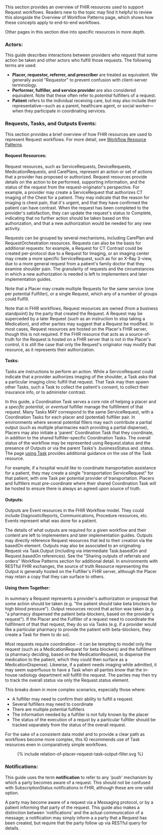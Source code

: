 This section provides an overview of FHIR resources used to support Request workflows. Readers new to the topic may find it helpful to review this alongside the Overview of Workflow Patterns page, which shows how these concepts apply to end-to-end workflows. 

Other pages in this section dive into specific resources in more depth.

### Actors:

This guide describes interactions between providers who request that some action be taken and other actors who fulfill those requests. The following terms are used:

* **Placer, requestor, referrer, and prescriber** are treated as equivalent. We generally avoid "Requestor" to prevent confusion with client-server terminology.
* **Performer, fulfiller, and service provider** are also considered equivalent. Note that these often refer to *potential* fulfillers of a request. 
* **Patient** refers to the individual receiving care, but may also include their representative—such as a parent, healthcare agent, or social worker—when they participate in coordinating services.

### Requests, Tasks, and Outputs Events:
This section provides a brief overview of how FHIR resources are used to represent Request workflows. For more detail, see [Workflow Resource Patterns](https://www.hl7.org/fhir/workflow.html#respatterns). 

#### Request Resources:
Request resources, such as ServiceRequests, DeviceRequests, MedicationRequests, and CarePlans, represent an action or set of actions that a provider has proposed or authorized. Request resources provide details on the action to be performed, supporting information, and the status of the request from the request-originator's perspective. For example, a provider may create a ServiceRequest that authorizes CT imaging of the Chest for a patient. They may indicate that the reason for imaging is chest pain, that it's urgent, and that they have confirmed the patient can have contrast. When the request has been completed to the provider's satisfaction, they can update the request's status to Complete, indicating that no further action should be taken based on this authorization, and that a new authorization would be needed for any new activity. 

Requests can be grouped by several mechanisms, including CarePlan and RequestOrchestration resources. Requests can also be the basis for additional requests: for example, a Request for CT Contrast could be created per-protocol due to a Request for Imaging, or an imaging center may create a more specific ServiceRequest, such as for an X-Ray 3-view, due to a more general request from a patient's family doctor that they examine shoulder pain. The granularity of requests and the circumstances in which a new authorization is needed is left to implementers and later implementation guides. 

Note that a Placer may create multiple Requests for the same service (one per potential Fulfiller), or a single Request, which any of a number of groups could Fulfill.

Note that in FHIR workflows, Request resources are owned (from a business standpoint) by the party that created the Request. A Request may be superceded by a later Request (such as an instruction to stop taking a Medication), and other parties may suggest that a Request be modified. In most cases, Request resources are hosted on the Placer's FHIR server, though this is not required. If the FHIR resource that acts as a source-of-truth for the Request is hosted on a FHIR server that is not in the Placer's control, it is still the case that only the Request's originator may modify that resource, as it represents their authorization.  

#### Tasks:
Tasks are instructions to perform an action. While a ServiceRequest could indicate that a provider authorizes imaging of the shoulder, a Task asks that a particular imaging clinic fulfill that request. That Task may then spawn other Tasks, such a Task to collect the patient's consent, to collect their insurance info, or to administer contrast. 

In this guide, a Coordination Task serves a core role of helping a placer and a _specific_ *potential*, or *eventual* fulfiller manage the fulfillment of that request. Many Tasks MAY correspond to the same ServiceRequest, with a Coordination Tasks for each placer and (potential) fulfiller pair. In environments where several potential fillers may each contribute a partial output (such as multiple pharmacies each providing a partial dispense), Placers may also initiate a 'parent' Coordination Task that they coordinate, in addition to the shared fulfiller-specific Coordination Tasks. The overall status of the workflow may be represented using Request.status and the presence of Outputs or via the parent Tasks's .businessStatus and .status. The page [using Task](using-task.html) provides additional guidance on the use of the Task resource.

For example, if a hospital would like to coordinate transportation assistance for a patient, they may create a single "transportation ServiceRequest" for that patient, with one Task per potential provider of transportation. Placers and fulfillers must pre-coordinate where their shared Coordination Task will be hosted to ensure there is always an agreed upon source of truth. 

#### Outputs:
Outputs are Event resources in the FHIR Workflow model. They could include DiagnosticReports, Communications, Procedure resources, etc. Events represent what was done for a patient. 

The details of what outputs are required for a given workflow and their content are left to implementers and later implementation guides. Outputs may directly reference Request resources that led to their creation via the basedOn element. Outputs may also be associated to an originating Request via Task.Output (including via intermediate Task.basedOn and Request.basedOn references). See the "Sharing outputs of referrals and orders" Workflow Patterns section for additional detail. In environments with RESTful FHIR exchanges, the source of truth Resource representing the Output is generally hosted on the Fulfiller's FHIR server, although the Placer may retain a copy that they can surface to others. 

#### Using them Together:
In summary a Request represents a provider's authorization or proposal that some action should be taken (e.g. "the patient should take beta blockers for high blood pressure"). Output resources record that action was taken (e.g. "a pharmacy dispensed the patient beta-blockers, based on the provider's request"). If the Placer and the Fulfiller of a request need to coordinate the fullfilment of that that request, they do so via Tasks (e.g. if a provider would like a particular pharmacy to provide the patient with beta-blockers, they create a Task for them to do so).   

Most requests require coordination - it can be tempting to model only the request (such as a MedicationRequest for beta blockers) and the fulfillment (a pharmacy deciding, based on the MedicationRequest, to dispense the medication to the patient, which they could then surface as a MedicationDispense). Likewise, if a patient needs imaging while admitted, it may seem superfluous to have a Task when all parties _know_ that the in-house radiology department will fullfill the request. The parties may then try to track the overall status via only the Request.status element.

This breaks down in more complex scenarios, especially those where:
* A fulfiller may need to confirm their ability to fulfill a request.
* Several fulfillers may need to coordinate
* There are multiple potential fulfillers
* The information needed by a fulfiller is not fully known by the placer
* The status of the execution of a requst by a particular fulfiller should be tracked separately from the status of the overall request.

For the sake of a consistent data model and to provide a clear path as workflows become more complex, this IG recommends use of Task resources even in comparatively simple workflows. 

<figure>
{% include relation-of-placer-request-task-output-filler.svg %}
</figure>

### Notifications:
This guide uses the term **notification** to refer to any 'push' mechanism by which a party becomes aware of a request. This should not be confused with SubscriptionStatus notifications in FHIR, although these are one valid option.

A party may become aware of a request via a Messaging protocol, or by a patient informing that party of the request. This guide also makes a distinction between 'notifications' and the actual communication of a message; a notification may simply inform a a party that a Request has been created, but require that the party follow up via RESTful query for details.  

